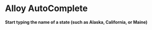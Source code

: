 Alloy AutoComplete
==================

#### Start typing the name of a state (such as Alaska, California, or Maine)

